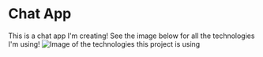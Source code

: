 # Chat App
This is a chat app I'm creating! See the image below for all the technologies I'm using!
![Image of the technologies this project is using](https://github.com/undevable/chat-app/blob/develop/Technlogies.png?raw=true)
